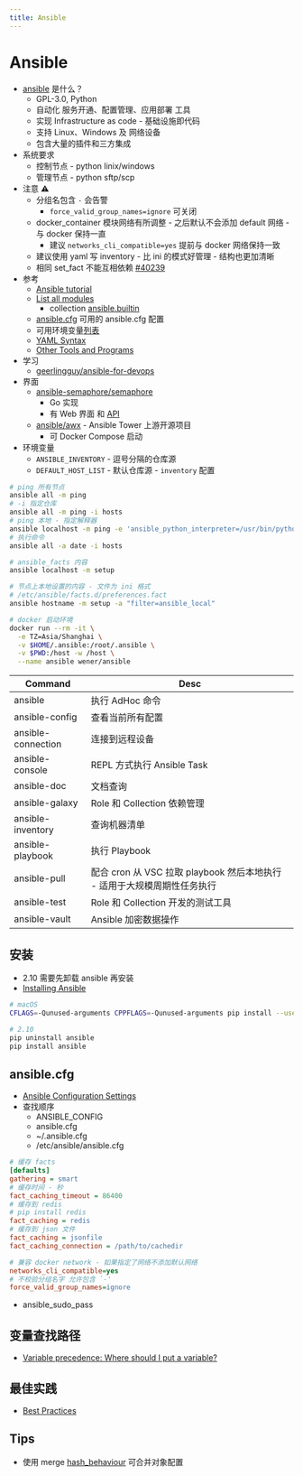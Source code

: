 ```yaml
---
title: Ansible
---
```


# Ansible

- [ansible](https://github.com/ansible/ansible) 是什么？
  - GPL-3.0, Python
  - 自动化 服务开通、配置管理、应用部署 工具
  - 实现 Infrastructure as code - 基础设施即代码
  - 支持 Linux、Windows 及 网络设备
  - 包含大量的插件和三方集成
- 系统要求
  - 控制节点 - python linix/windows
  - 管理节点 - python sftp/scp
- 注意 ⚠️
  - 分组名包含 `-` 会告警
    - `force_valid_group_names=ignore` 可关闭
  - docker_container 模块网络有所调整 - 之后默认不会添加 default 网络 - 与 docker 保持一直
    - 建议 `networks_cli_compatible=yes` 提前与 docker 网络保持一致
  - 建议使用 yaml 写 inventory - 比 ini 的模式好管理 - 结构也更加清晰
  - 相同 set_fact 不能互相依赖 [#40239](https://github.com/ansible/ansible/issues/40239)
- 参考
  - [Ansible tutorial](https://github.com/leucos/ansible-tuto)
  - [List all modules](https://docs.ansible.com/ansible/latest/collections/index.html)
    - collection [ansible.builtin](https://docs.ansible.com/ansible/latest/collections/ansible/builtin/index.html)
  - [ansible.cfg](https://raw.githubusercontent.com/ansible/ansible/devel/examples/ansible.cfg) 可用的 ansible.cfg 配置
  - 可用环境变量[列表](https://github.com/ansible/ansible/blob/devel/lib/ansible/constants.py)
  - [YAML Syntax](https://docs.ansible.com/ansible/latest/reference_appendices/YAMLSyntax.html)
  - [Other Tools and Programs](https://docs.ansible.com/ansible/latest/community/other_tools_and_programs.html)
- 学习
  - [geerlingguy/ansible-for-devops](https://github.com/geerlingguy/ansible-for-devops)
- 界面
  - [ansible-semaphore/semaphore](https://github.com/ansible-semaphore/semaphore)
    - Go 实现
    - 有 Web 界面 和 [API](https://ansible-semaphore.github.io/semaphore/)
  - [ansible/awx](https://github.com/ansible/awx) - Ansible Tower 上游开源项目
    - 可 Docker Compose 启动
- 环境变量
  - `ANSIBLE_INVENTORY` - 逗号分隔的仓库源
  - `DEFAULT_HOST_LIST` - 默认仓库源 - `inventory` 配置

```bash
# ping 所有节点
ansible all -m ping
# -i 指定仓库
ansible all -m ping -i hosts
# ping 本地 - 指定解释器
ansible localhost -m ping -e 'ansible_python_interpreter=/usr/bin/python3'
# 执行命令
ansible all -a date -i hosts

# ansible_facts 内容
ansible localhost -m setup

# 节点上本地设置的内容 - 文件为 ini 格式
# /etc/ansible/facts.d/preferences.fact
ansible hostname -m setup -a "filter=ansible_local"

# docker 启动环境
docker run --rm -it \
  -e TZ=Asia/Shanghai \
  -v $HOME/.ansible:/root/.ansible \
  -v $PWD:/host -w /host \
  --name ansible wener/ansible
```

| Command            | Desc                                                                     |
| ------------------ | ------------------------------------------------------------------------ |
| ansible            | 执行 AdHoc 命令                                                          |
| ansible-config     | 查看当前所有配置                                                         |
| ansible-connection | 连接到远程设备                                                           |
| ansible-console    | REPL 方式执行 Ansible Task                                               |
| ansible-doc        | 文档查询                                                                 |
| ansible-galaxy     | Role 和 Collection 依赖管理                                              |
| ansible-inventory  | 查询机器清单                                                             |
| ansible-playbook   | 执行 Playbook                                                            |
| ansible-pull       | 配合 cron 从 VSC 拉取 playbook 然后本地执行 - 适用于大规模周期性任务执行 |
| ansible-test       | Role 和 Collection 开发的测试工具                                        |
| ansible-vault      | Ansible 加密数据操作                                                     |

## 安装

- 2.10 需要先卸载 ansible 再安装
- [Installing Ansible](https://docs.ansible.com/ansible/latest/installation_guide/intro_installation.html)

```bash
# macOS
CFLAGS=-Qunused-arguments CPPFLAGS=-Qunused-arguments pip install --user ansible

# 2.10
pip uninstall ansible
pip install ansible
```

## ansible.cfg

- [Ansible Configuration Settings](https://docs.ansible.com/ansible/latest/reference_appendices/config.html)
- 查找顺序
  - ANSIBLE_CONFIG
  - ansible.cfg
  - ~/.ansible.cfg
  - /etc/ansible/ansible.cfg

```ini
# 缓存 facts
[defaults]
gathering = smart
# 缓存时间 - 秒
fact_caching_timeout = 86400
# 缓存到 redis
# pip install redis
fact_caching = redis
# 缓存到 json 文件
fact_caching = jsonfile
fact_caching_connection = /path/to/cachedir

# 兼容 docker network - 如果指定了网络不添加默认网络
networks_cli_compatible=yes
# 不校验分组名字 允许包含 `-'
force_valid_group_names=ignore
```

- ansible_sudo_pass

## 变量查找路径

- [Variable precedence: Where should I put a variable?](https://docs.ansible.com/ansible/latest/user_guide/playbooks_variables.html#variable-precedence-where-should-i-put-a-variable)

## 最佳实践

- [Best Practices](https://docs.ansible.com/ansible/latest/user_guide/playbooks_best_practices.html)

## Tips

- 使用 merge [hash_behaviour](http://docs.ansible.com/ansible/intro_configuration.html#hash-behaviour) 可合并对象配置
